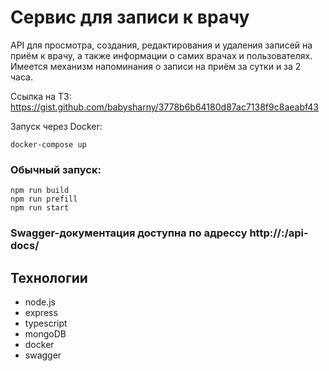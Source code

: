 # Сервис для записи к врачу
API для просмотра, создания, редактирования и удаления записей на приём к врачу, а также информации о самих врачах и пользователях. Имеется механизм напоминания о записи на приём за сутки и за 2 часа.

Ссылка на ТЗ: https://gist.github.com/babysharny/3778b6b64180d87ac7138f9c8aeabf43

 Запуск через Docker: 
```
docker-compose up
```

### Обычный запуск: 
```
npm run build
npm run prefill 
npm run start
```
### Swagger-документация доступна по адрессу http://<host>:<port>/api-docs/


## Технологии

* node.js
* express
* typescript
* mongoDB
* docker
* swagger

